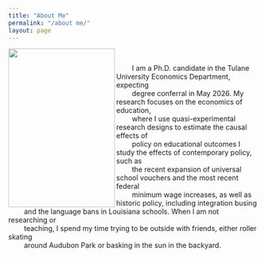 ```yaml
---
title: "About Me"
permalink: "/about me/"
layout: page
---
```


<img width="214" height="320" align="left" alt="" src="https://github.com/user-attachments/assets/2807f22c-da19-40e1-973d-6cc66523914a" />

<br>

&nbsp; &nbsp; &nbsp; &nbsp; I am a Ph.D. candidate in the Tulane University Economics Department, expecting \
&nbsp; &nbsp; &nbsp; &nbsp; degree conferral in May 2026. My research focuses on the economics of education, \
&nbsp; &nbsp; &nbsp; &nbsp; where I use quasi-experimental research designs to estimate the causal effects of \
&nbsp; &nbsp; &nbsp; &nbsp;  policy on educational outcomes I study the effects of contemporary policy, such as \
&nbsp; &nbsp; &nbsp; &nbsp; the recent expansion of universal school vouchers and the most recent federal \
&nbsp; &nbsp; &nbsp; &nbsp;  minimum wage increases, as well as historic policy, including integration busing \
&nbsp; &nbsp; &nbsp; &nbsp; and the language bans in Louisiana schools. When I am not researching or \
&nbsp; &nbsp; &nbsp; &nbsp; teaching, I spend my time trying to be outside with friends, either roller skating \
&nbsp; &nbsp; &nbsp; &nbsp; around Audubon Park or basking in the sun in the backyard. 

